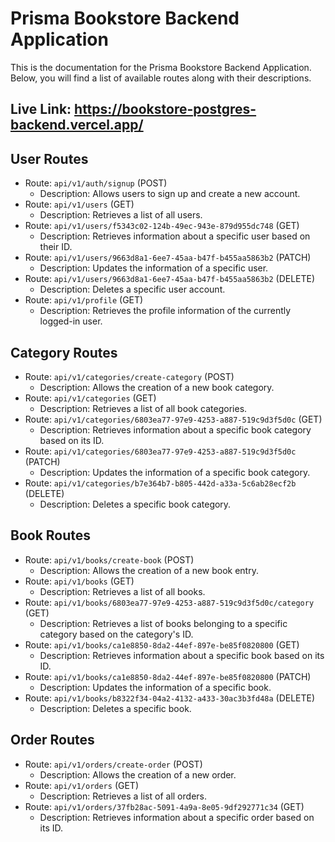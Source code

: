 # Prisma Bookstore Backend Application

This is the documentation for the Prisma Bookstore Backend Application. Below, you will find a list of available routes along with their descriptions.

## Live Link: https://bookstore-postgres-backend.vercel.app/


## User Routes
- Route: `api/v1/auth/signup` (POST)
  - Description: Allows users to sign up and create a new account.
- Route: `api/v1/users` (GET)
  - Description: Retrieves a list of all users.
- Route: `api/v1/users/f5343c02-124b-49ec-943e-879d955dc748` (GET)
  - Description: Retrieves information about a specific user based on their ID.
- Route: `api/v1/users/9663d8a1-6ee7-45aa-b47f-b455aa5863b2` (PATCH)
  - Description: Updates the information of a specific user.
- Route: `api/v1/users/9663d8a1-6ee7-45aa-b47f-b455aa5863b2` (DELETE)
  - Description: Deletes a specific user account.
- Route: `api/v1/profile` (GET)
  - Description: Retrieves the profile information of the currently logged-in user.

## Category Routes
- Route: `api/v1/categories/create-category` (POST)
  - Description: Allows the creation of a new book category.
- Route: `api/v1/categories` (GET)
  - Description: Retrieves a list of all book categories.
- Route: `api/v1/categories/6803ea77-97e9-4253-a887-519c9d3f5d0c` (GET)
  - Description: Retrieves information about a specific book category based on its ID.
- Route: `api/v1/categories/6803ea77-97e9-4253-a887-519c9d3f5d0c` (PATCH)
  - Description: Updates the information of a specific book category.
- Route: `api/v1/categories/b7e364b7-b805-442d-a33a-5c6ab28ecf2b` (DELETE)
  - Description: Deletes a specific book category.

## Book Routes
- Route: `api/v1/books/create-book` (POST)
  - Description: Allows the creation of a new book entry.
- Route: `api/v1/books` (GET)
  - Description: Retrieves a list of all books.
- Route: `api/v1/books/6803ea77-97e9-4253-a887-519c9d3f5d0c/category` (GET)
  - Description: Retrieves a list of books belonging to a specific category based on the category's ID.
- Route: `api/v1/books/ca1e8850-8da2-44ef-897e-be85f0820800` (GET)
  - Description: Retrieves information about a specific book based on its ID.
- Route: `api/v1/books/ca1e8850-8da2-44ef-897e-be85f0820800` (PATCH)
  - Description: Updates the information of a specific book.
- Route: `api/v1/books/b8322f34-04a2-4132-a433-30ac3b3fd48a` (DELETE)
  - Description: Deletes a specific book.

## Order Routes
- Route: `api/v1/orders/create-order` (POST)
  - Description: Allows the creation of a new order.
- Route: `api/v1/orders` (GET)
  - Description: Retrieves a list of all orders.
- Route: `api/v1/orders/37fb28ac-5091-4a9a-8e05-9df292771c34` (GET)
  - Description: Retrieves information about a specific order based on its ID.


